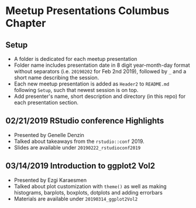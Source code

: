 # Meetup Presentations Columbus Chapter

## Setup

- A folder is dedicated for each meetup presentation     
- Folder name includes presentation date in 8 digit year-month-day format without separators (i.e. `20190202` for Feb 2nd 2019), followed by `_` and a short name describing the session.       
- Each new meetup presentation is added as `Header2` to `README.md` following `Setup`, such that newest session is on top.      
- Add presenter's name, short description and directory (in this repo) for each presentation section. 

## 02/21/2019 RStudio conference Highlights

- Presented by Genelle Denzin
- Talked about takeaways from the `rstudio::conf` 2019.    
- Slides are available under `20190222_rstudioconf2019`


## 03/14/2019 Introduction to ggplot2 Vol2

- Presented by Ezgi Karaesmen
- Talked about plot customization with `theme()` as well as making histograms, barplots, boxplots, dotplots and adding errorbars  
- Materials are available under `20190314_ggplot2Vol2`

